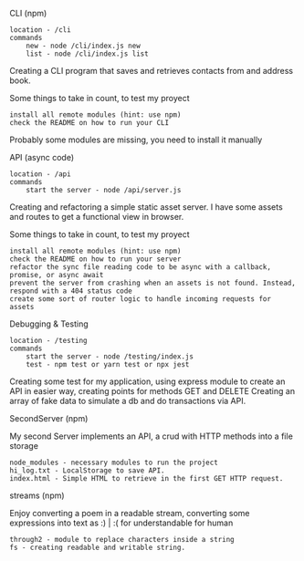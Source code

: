 CLI (npm)

    location - /cli
    commands
        new - node /cli/index.js new
        list - node /cli/index.js list

Creating a CLI program that saves and retrieves contacts from and address book.

Some things to take in count, to test my proyect

    install all remote modules (hint: use npm)
    check the README on how to run your CLI

Probably some modules are missing, you need to install it manually

API (async code)

    location - /api
    commands
        start the server - node /api/server.js

Creating and refactoring a simple static asset server. I have some assets and routes to get a functional view in browser.

Some things to take in count, to test my proyect

    install all remote modules (hint: use npm)
    check the README on how to run your server
    refactor the sync file reading code to be async with a callback, promise, or async await
    prevent the server from crashing when an assets is not found. Instead, respond with a 404 status code
    create some sort of router logic to handle incoming requests for assets

Debugging & Testing

    location - /testing
    commands
        start the server - node /testing/index.js
        test - npm test or yarn test or npx jest

Creating some test for my application, using express module to create an API in easier way, creating points for methods GET and DELETE
Creating an array of fake data to simulate a db and do transactions via API.

SecondServer (npm)

My second Server implements an API, a crud with HTTP methods into a file storage

    node_modules - necessary modules to run the project
    hi_log.txt - LocalStorage to save API.
    index.html - Simple HTML to retrieve in the first GET HTTP request.

streams (npm)

Enjoy converting a poem in a readable stream, converting some expressions into text as :) | :( for understandable for human

    through2 - module to replace characters inside a string
    fs - creating readable and writable string.
